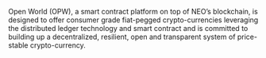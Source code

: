 Open World (OPW), a smart contract platform on top of NEO’s blockchain, is designed to offer consumer grade fiat-pegged crypto-currencies leveraging the distributed ledger technology and smart contract and is committed to building up a decentralized, resilient, open and transparent system of price-stable crypto-currency. 
